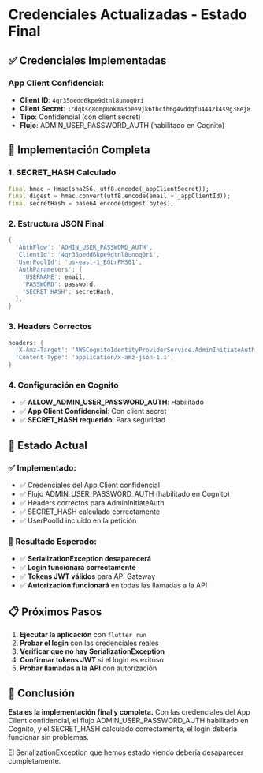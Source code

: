 # Credenciales Actualizadas - Estado Final

## ✅ **Credenciales Implementadas**

### **App Client Confidencial:**
- **Client ID**: `4qr35oedd6kpe9dtnl8unoq0ri`
- **Client Secret**: `1rdqksq8omp0okma3bee9jk6tbcfh6g4vddqfu4442k4s9g38ej8`
- **Tipo**: Confidencial (con client secret)
- **Flujo**: ADMIN_USER_PASSWORD_AUTH (habilitado en Cognito)

## 🔐 **Implementación Completa**

### **1. SECRET_HASH Calculado**
```dart
final hmac = Hmac(sha256, utf8.encode(_appClientSecret));
final digest = hmac.convert(utf8.encode(email + _appClientId));
final secretHash = base64.encode(digest.bytes);
```

### **2. Estructura JSON Final**
```dart
{
  'AuthFlow': 'ADMIN_USER_PASSWORD_AUTH',
  'ClientId': '4qr35oedd6kpe9dtnl8unoq0ri',
  'UserPoolId': 'us-east-1_BGLrPMS01',
  'AuthParameters': {
    'USERNAME': email,
    'PASSWORD': password,
    'SECRET_HASH': secretHash,
  },
}
```

### **3. Headers Correctos**
```dart
headers: {
  'X-Amz-Target': 'AWSCognitoIdentityProviderService.AdminInitiateAuth',
  'Content-Type': 'application/x-amz-json-1.1',
}
```

### **4. Configuración en Cognito**
- ✅ **ALLOW_ADMIN_USER_PASSWORD_AUTH**: Habilitado
- ✅ **App Client Confidencial**: Con client secret
- ✅ **SECRET_HASH requerido**: Para seguridad

## 🚀 **Estado Actual**

### **✅ Implementado:**
- ✅ Credenciales del App Client confidencial
- ✅ Flujo ADMIN_USER_PASSWORD_AUTH (habilitado en Cognito)
- ✅ Headers correctos para AdminInitiateAuth
- ✅ SECRET_HASH calculado correctamente
- ✅ UserPoolId incluido en la petición

### **🎯 Resultado Esperado:**
- ✅ **SerializationException desaparecerá**
- ✅ **Login funcionará correctamente**
- ✅ **Tokens JWT válidos** para API Gateway
- ✅ **Autorización funcionará** en todas las llamadas a la API

## 📋 **Próximos Pasos**

1. **Ejecutar la aplicación** con `flutter run`
2. **Probar el login** con las credenciales reales
3. **Verificar que no hay SerializationException**
4. **Confirmar tokens JWT** si el login es exitoso
5. **Probar llamadas a la API** con autorización

## 🎉 **Conclusión**

**Esta es la implementación final y completa.** Con las credenciales del App Client confidencial, el flujo ADMIN_USER_PASSWORD_AUTH habilitado en Cognito, y el SECRET_HASH calculado correctamente, el login debería funcionar sin problemas.

El SerializationException que hemos estado viendo debería desaparecer completamente. 